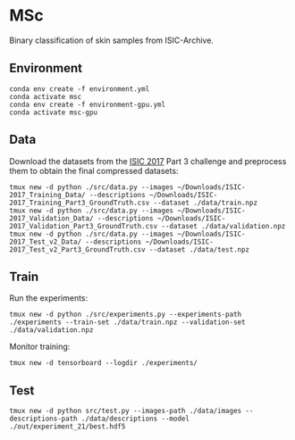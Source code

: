 # MSc

Binary classification of skin samples from ISIC-Archive.

## Environment

```
conda env create -f environment.yml
conda activate msc
conda env create -f environment-gpu.yml
conda activate msc-gpu
```

## Data

Download the datasets from the [ISIC 2017](https://challenge.kitware.com/#challenge/n/ISIC_2017%3A_Skin_Lesion_Analysis_Towards_Melanoma_Detection) Part 3 challenge and preprocess them to obtain the final compressed datasets:

```
tmux new -d python ./src/data.py --images ~/Downloads/ISIC-2017_Training_Data/ --descriptions ~/Downloads/ISIC-2017_Training_Part3_GroundTruth.csv --dataset ./data/train.npz
tmux new -d python ./src/data.py --images ~/Downloads/ISIC-2017_Validation_Data/ --descriptions ~/Downloads/ISIC-2017_Validation_Part3_GroundTruth.csv --dataset ./data/validation.npz
tmux new -d python ./src/data.py --images ~/Downloads/ISIC-2017_Test_v2_Data/ --descriptions ~/Downloads/ISIC-2017_Test_v2_Part3_GroundTruth.csv --dataset ./data/test.npz
```

## Train

Run the experiments:

```
tmux new -d python ./src/experiments.py --experiments-path ./experiments --train-set ./data/train.npz --validation-set ./data/validation.npz
```

Monitor training:

```
tmux new -d tensorboard --logdir ./experiments/
```

## Test

```
tmux new -d python src/test.py --images-path ./data/images --descriptions-path ./data/descriptions --model ./out/experiment_21/best.hdf5
```

